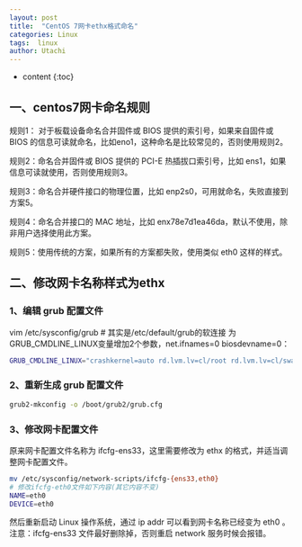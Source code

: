 ```yaml
---
layout: post
title:  "CentOS 7网卡ethx格式命名"
categories: Linux
tags:  linux 
author: Utachi
---
```


* content
{:toc}

## 一、centos7网卡命名规则
规则1：
对于板载设备命名合并固件或 BIOS 提供的索引号，如果来自固件或 BIOS 的信息可读就命名，比如eno1，这种命名是比较常见的，否则使用规则2。

规则2：命名合并固件或 BIOS 提供的 PCI-E 热插拔口索引号，比如 ens1，如果信息可读就使用，否则使用规则3。

规则3：命名合并硬件接口的物理位置，比如 enp2s0，可用就命名，失败直接到方案5。

规则4：命名合并接口的 MAC 地址，比如 enx78e7d1ea46da，默认不使用，除非用户选择使用此方案。

规则5：使用传统的方案，如果所有的方案都失败，使用类似 eth0 这样的样式。

## 二、修改网卡名称样式为ethx

### 1、编辑 grub 配置文件

vim /etc/sysconfig/grub   # 其实是/etc/default/grub的软连接
为GRUB_CMDLINE_LINUX变量增加2个参数，net.ifnames=0 biosdevname=0：
```bash
GRUB_CMDLINE_LINUX="crashkernel=auto rd.lvm.lv=cl/root rd.lvm.lv=cl/swap net.ifnames=0 biosdevname=0 rhgb quiet"
```
### 2、重新生成 grub 配置文件
```bash
grub2-mkconfig -o /boot/grub2/grub.cfg
```
### 3、修改网卡配置文件

原来网卡配置文件名称为 ifcfg-ens33，这里需要修改为 ethx 的格式，并适当调整网卡配置文件。
```bash
mv /etc/sysconfig/network-scripts/ifcfg-{ens33,eth0}
# 修改ifcfg-eth0文件如下内容(其它内容不变)
NAME=eth0
DEVICE=eth0
```
然后重新启动 Linux 操作系统，通过 ip addr 可以看到网卡名称已经变为 eth0 。
注意：ifcfg-ens33 文件最好删除掉，否则重启 network 服务时候会报错。